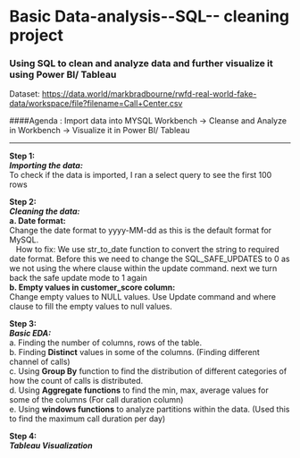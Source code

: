 # Basic Data-analysis--SQL-- cleaning project

### Using SQL to clean and analyze data and further visualize it using Power BI/ Tableau
Dataset: https://data.world/markbradbourne/rwfd-real-world-fake-data/workspace/file?filename=Call+Center.csv 

####Agenda : Import data into MYSQL Workbench -> Cleanse and Analyze in Workbench -> Visualize it in Power BI/ Tableau

 -----

**Step 1:** <br>
**_Importing the data:_** <br>
To check if the data is imported, I ran a select query to see the first 100 rows

**Step 2:** <br>
**_Cleaning the data:_** <br>
**a. Date format:** <br>
Change the date format to yyyy-MM-dd as this is the default format for MySQL. <br> 
&nbsp;&nbsp; How to fix: We use str_to_date function to convert the string to required date format. Before this we need to change the SQL_SAFE_UPDATES to 0 as we not using the where clause within the update command. next we turn back the safe update mode to 1 again <br> 
**b. Empty values in customer_score column:** <br>
Change empty values to NULL values. Use Update command and where clause to fill the empty values to null values.

**Step 3:** <br>
**_Basic EDA:_** <br>
a. Finding the number of columns, rows of the table. <br>
b. Finding **Distinct** values in some of the columns. (Finding different channel of calls) <br>
c. Using **Group By** function to find the distribution of different categories of how the count of calls is distributed. <br>
d. Using **Aggregate functions** to find the min, max, average values for some of the columns (For call duration column) <br>
e. Using **windows functions** to analyze partitions within the data. (Used this to find the maximum call duration per day) <br>

**Step 4:** <br>
**_Tableau Visualization_**



